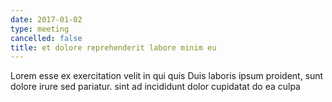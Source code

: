 ```yaml
---
date: 2017-01-02
type: meeting
cancelled: false
title: et dolore reprehenderit labore minim eu
---
```

Lorem esse ex exercitation velit in qui quis Duis laboris ipsum proident, sunt dolore irure sed pariatur. sint ad incididunt dolor cupidatat do ea culpa